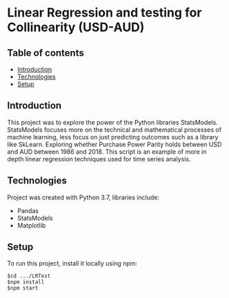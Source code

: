 # Linear Regression and testing for Collinearity (USD-AUD)

## Table of contents
* [Introduction](#Introduction)
* [Technologies](#Technologies)
* [Setup](#Setup)

## Introduction 
This project was to explore the power of the Python libraries StatsModels. StatsModels focuses more on the technical and mathematical processes of machine learning, less focus on just predicting outcomes such as a library like SkLearn.
Exploring whether Purchase Power Parity holds between USD and AUD between 1986 and 2018. This script is an example of more in depth linear regression techniques used for time series analysis.   

## Technologies
Project was created with Python 3.7, libraries include:
* Pandas
* StatsModels
* Matplotlib


## Setup
To run this project, install it locally using npm:

```
$cd .../LRTest
$npm install
$npm start
```